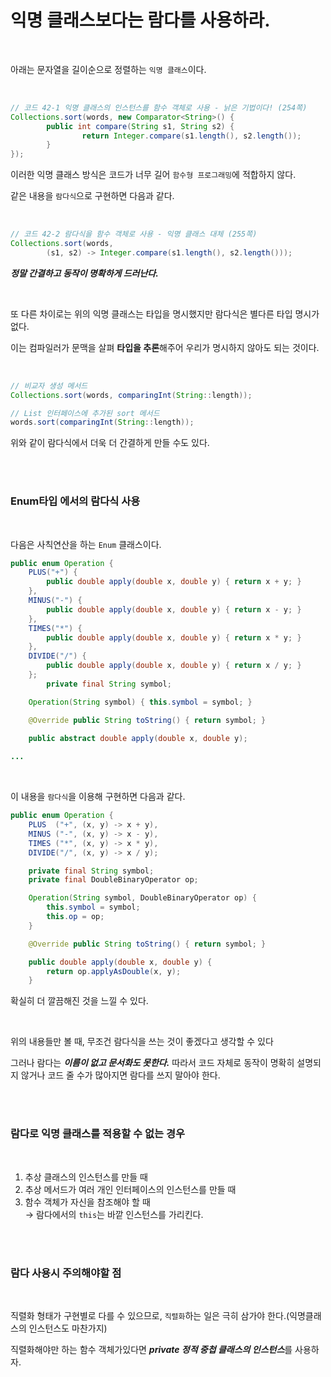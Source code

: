 # 익명 클래스보다는 람다를 사용하라.

</br>

아래는 문자열을 길이순으로 정렬하는 `익명 클래스`이다.

</br>

```java
// 코드 42-1 익명 클래스의 인스턴스를 함수 객체로 사용 - 낡은 기법이다! (254쪽)
Collections.sort(words, new Comparator<String>() {
		public int compare(String s1, String s2) {
				return Integer.compare(s1.length(), s2.length());
		}
});
```

이러한 익명 클래스 방식은 코드가 너무 길어 `함수형 프로그래밍`에 적합하지 않다.

같은 내용을 `람다식`으로 구현하면 다음과 같다.

</br>

```java
// 코드 42-2 람다식을 함수 객체로 사용 - 익명 클래스 대체 (255쪽)
Collections.sort(words,
        (s1, s2) -> Integer.compare(s1.length(), s2.length()));
```

***정말 간결하고 동작이 명확하게 드러난다.***

</br>

또 다른 차이로는 위의 익명 클래스는 타입을 명시했지만 람다식은 별다른 타입 명시가 없다.

이는 컴파일러가 문맥을 살펴 **타입을 추론**해주어 우리가 명시하지 않아도 되는 것이다.

</br>

```java
// 비교자 생성 메서드
Collections.sort(words, comparingInt(String::length));

// List 인터페이스에 추가된 sort 메서드
words.sort(comparingInt(String::length));
```

위와 같이 람다식에서 더욱 더 간결하게 만들 수도 있다.

</br>

</br>

### Enum타입 에서의 람다식 사용

</br>

다음은 사칙연산을 하는 `Enum` 클래스이다.

```java
public enum Operation {
    PLUS("+") {
        public double apply(double x, double y) { return x + y; }
    },
    MINUS("-") {
        public double apply(double x, double y) { return x - y; }
    },
    TIMES("*") {
        public double apply(double x, double y) { return x * y; }
    },
    DIVIDE("/") {
        public double apply(double x, double y) { return x / y; }
    };
		private final String symbol;

    Operation(String symbol) { this.symbol = symbol; }

    @Override public String toString() { return symbol; }

    public abstract double apply(double x, double y);
   
...
```

</br>

이 내용을 `람다식`을 이용해 구현하면 다음과 같다.

```java
public enum Operation {
    PLUS  ("+", (x, y) -> x + y),
    MINUS ("-", (x, y) -> x - y),
    TIMES ("*", (x, y) -> x * y),
    DIVIDE("/", (x, y) -> x / y);

    private final String symbol;
    private final DoubleBinaryOperator op;

    Operation(String symbol, DoubleBinaryOperator op) {
        this.symbol = symbol;
        this.op = op;
    }

    @Override public String toString() { return symbol; }

    public double apply(double x, double y) {
        return op.applyAsDouble(x, y);
    }
```

확실히 더 깔끔해진 것을 느낄 수 있다.

</br>

위의 내용들만 볼 때, 무조건 람다식을 쓰는 것이 좋겠다고 생각할 수 있다

그러나 람다는 ***이름이 없고 문서화도 못한다.*** 따라서 코드 자체로 동작이 명확히 설명되지 않거나 코드 줄 수가 많아지면 람다를 쓰지 말아야 한다.

</br>

</br>

### 람다로 익명 클래스를 적용할 수 없는 경우

</br>

1. 추상 클래스의 인스턴스를 만들 때
2. 추상 메서드가 여러 개인 인터페이스의 인스턴스를 만들 때
3. 함수 객체가 자신을 참조해야 할 때  
    → 람다에서의 `this`는 바깥 인스턴스를 가리킨다.
    

</br>

</br>

### 람다 사용시 주의해야할 점

</br>

직렬화 형태가 구현별로 다를 수 있으므로, `직렬화`하는 일은 극히 삼가야 한다.(익명클래스의 인스턴스도 마찬가지)

직렬화해야만 하는 함수 객체가있다면 ***private 정적 중첩 클래스의 인스턴스***를 사용하자.
